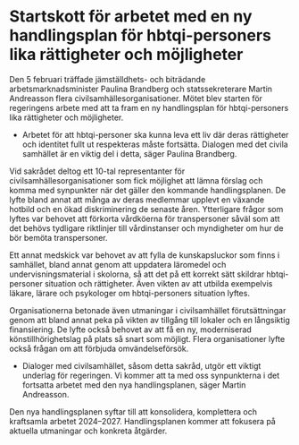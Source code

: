 # Startskott för arbetet med en ny handlingsplan för hbtqi-personers lika rättigheter och möjligheter

Den 5 februari träffade jämställdhets- och biträdande arbetsmarknadsminister Paulina Brandberg och statssekreterare Martin Andreasson flera civilsamhällesorganisationer. Mötet blev starten för regeringens arbete med att ta fram en ny handlingsplan för hbtqi-personers lika rättigheter och möjligheter.

- Arbetet för att hbtqi-personer ska kunna leva ett liv där deras rättigheter och identitet fullt ut respekteras måste fortsätta. Dialogen med det civila samhället är en viktig del i detta, säger Paulina Brandberg.

Vid sakrådet deltog ett 10-tal representanter för civilsamhällesorganisationer som fick möjlighet att lämna förslag och komma med synpunkter när det gäller den kommande handlingsplanen. De lyfte bland annat att många av deras medlemmar upplevt en växande hotbild och en ökad diskriminering de senaste åren. Ytterligare frågor som lyftes var behovet att förkorta vårdköerna för transpersoner såväl som att det behövs tydligare riktlinjer till vårdinstanser och myndigheter om hur de bör bemöta transpersoner.

Ett annat medskick var behovet av att fylla de kunskapsluckor som finns i samhället, bland annat genom att uppdatera läromedel och undervisningsmaterial i skolorna, så att det på ett korrekt sätt skildrar hbtqi-personer situation och rättigheter. Även vikten av att utbilda exempelvis läkare, lärare och psykologer om hbtqi-personers situation lyftes.

Organisationerna betonade även utmaningar i civilsamhället förutsättningar genom att bland annat peka på vikten av tillgång till lokaler och en långsiktig finansiering. De lyfte också behovet av att få en ny, moderniserad könstillhörighetslag på plats så snart som möjligt. Flera organisationer lyfte också frågan om att förbjuda omvändelseförsök.

- Dialoger med civilsamhället, såsom detta sakråd, utgör ett viktigt underlag för regeringen. Vi kommer att ta med oss synpunkterna i det fortsatta arbetet med den nya handlingsplanen, säger Martin Andreasson.

Den nya handlingsplanen syftar till att konsolidera, komplettera och kraftsamla arbetet 2024–2027. Handlingsplanen kommer att fokusera på aktuella utmaningar och konkreta åtgärder.
